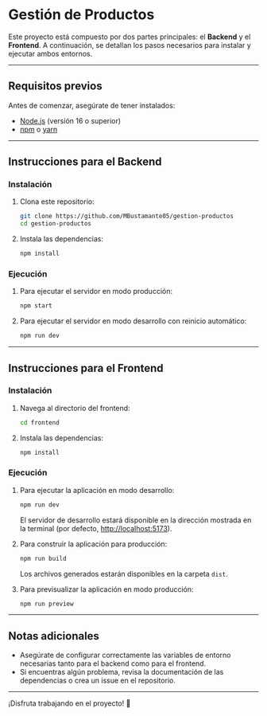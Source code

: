 # Gestión de Productos

Este proyecto está compuesto por dos partes principales: el **Backend** y el **Frontend**. A continuación, se detallan los pasos necesarios para instalar y ejecutar ambos entornos.

---

## Requisitos previos

Antes de comenzar, asegúrate de tener instalados:

- [Node.js](https://nodejs.org/) (versión 16 o superior)
- [npm](https://www.npmjs.com/) o [yarn](https://yarnpkg.com/)

---

## Instrucciones para el Backend

### Instalación
1. Clona este repositorio:
   ```bash
   git clone https://github.com/MBustamante05/gestion-productos
   cd gestion-productos
   ```
2. Instala las dependencias:
   ```bash
   npm install
   ```

### Ejecución
1. Para ejecutar el servidor en modo producción:
   ```bash
   npm start
   ```
2. Para ejecutar el servidor en modo desarrollo con reinicio automático:
   ```bash
   npm run dev
   ```

---

## Instrucciones para el Frontend

### Instalación
1. Navega al directorio del frontend:
   ```bash
   cd frontend
   ```
2. Instala las dependencias:
   ```bash
   npm install
   ```

### Ejecución
1. Para ejecutar la aplicación en modo desarrollo:
   ```bash
   npm run dev
   ```
   El servidor de desarrollo estará disponible en la dirección mostrada en la terminal (por defecto, [http://localhost:5173](http://localhost:5173)).

2. Para construir la aplicación para producción:
   ```bash
   npm run build
   ```
   Los archivos generados estarán disponibles en la carpeta `dist`.

3. Para previsualizar la aplicación en modo producción:
   ```bash
   npm run preview
   ```

---

## Notas adicionales

- Asegúrate de configurar correctamente las variables de entorno necesarias tanto para el backend como para el frontend.
- Si encuentras algún problema, revisa la documentación de las dependencias o crea un issue en el repositorio.

---

¡Disfruta trabajando en el proyecto! 🚀
